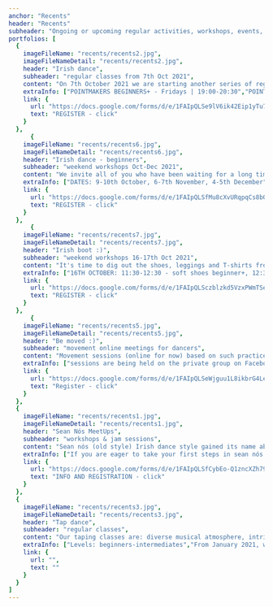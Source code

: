 ```yaml
---
anchor: "Recents"
header: "Recents"
subheader: "Ongoing or upcoming regular activities, workshops, events, projects."
portfolios: [
  {
    imageFileName: "recents/recents2.jpg",
    imageFileNameDetail: "recents/recents2.jpg",
    header: "Irish dance",
    subheader: "regular classes from 7th Oct 2021",
    content: "On 7th October 2021 we are starting another series of regular classes in the contemporary style of Irish soft shoe dance and step dancing will begin. Our classes include: great music, intriguing steps, encouraging creativity, supporting fitness and a friendly community.",
    extraInfo: ["POINTMAKERS BEGINNERS+ - Fridays | 19:00-20:30","POINTMAKERS INTERMEDIATE - Thursdays | 20:30-22:00", " TREBLEMAKERS INTERMEDIATE - Fridays | 17:30-19:00",  "Register deadline - 26th September 2021! Remember, it's a good idea to hurry up because places in the class are limited due to you know what.", "Organizational details can be found in the registration form below."],
    link: {
      url: "https://docs.google.com/forms/d/e/1FAIpQLSe9lV6ik42Eip1yTu7flVgTiN4ZWDc1CuD1A4nGyCCmYHOmgA/viewform",
      text: "REGISTER - click"
    }
  },
      {
    imageFileName: "recents/recents6.jpg",
    imageFileNameDetail: "recents/recents6.jpg",
    header: "Irish dance - beginners",
    subheader: "weekend workshops Oct-Dec 2021",
    content: "We invite all of you who have been waiting for a long time for our Irish dancing classes FROM ZERO TO HERO! Our offer for this Autumn are weekend workshops in 3 rounds, after which you will have a pretty good idea about Irish dancing and you will decide whether you want to continue the adventure in regular classes. During each class we will learn a new set of steps, so you can come to selected classes without worrying that you won't know what it's all about. However, we encourage you to attend the entire series to get the most out of your opportunity to learn the basics of this particular but beautiful dance.",
    extraInfo: ["DATES: 9-10th October, 6-7th November, 4-5th December","GROUPS: 11:30-13:00 - soft shoes, 13:15-14:45 - heavy shoes ","WHERE: School of Tai Chi Jadeit, ul. Bastionowa 47 (Cytadela Park)", "INVESTMENT: 35 zł - drop-in 1,5 h, 180 zł - 6 classes pass, 300 zł - 12 classes pass", "REGISTRATION only via form below"],
    link: {
      url: "https://docs.google.com/forms/d/e/1FAIpQLSfMu8cXvURqpqCs8bQLYhl1rP8Xd3NGx31BYrUIT4Ypn3P3yg/viewform",
      text: "REGISTER - click"
    }
  },
      {
    imageFileName: "recents/recents7.jpg",
    imageFileNameDetail: "recents/recents7.jpg",
    header: "Irish boot :)",
    subheader: "weekend workshops 16-17th Oct 2021",
    content: "It's time to dig out the shoes, leggings and T-shirts from the closet and get on the dance floor. The workshop is organized for all the souls who know the basics of Irish dancing, to give you a gentle start. We will be based on familiar steps, so as not to overload your brains;P, but we will play with space, look for optimal movement patterns, focus on rhythmics. And additionally on Saturday we will do some general development to feel our bodies better.",
    extraInfo: ["16TH OCTOBER: 11:30-12:30 - soft shoes beginner+, 12:30-13:30 - strengthening, loosening, working on stability and mobility, 13:45-14:45 - soft shoes intermediate","17TH OCTOBER: 11:30-12:45 - step beginner+, 12:45-14:00 - step intermediate","WHERE: School of Tai Chi Jadeit, ul. Bastionowa 47 (Cytadela Park)", "INVESTMENT: 20 zł - drop-in, 50 zł / 3 classes and more pass", "REGISTRATION: deadline - 8th October, only via form below"],
    link: {
      url: "https://docs.google.com/forms/d/e/1FAIpQLSczblzkd5VzxPWmTSeVWso7bMHfmTukwVRMFJnFjeBPmpZCnw/viewform",
      text: "REGISTER - click"
    }
  },
      {
    imageFileName: "recents/recents5.jpg",
    imageFileNameDetail: "recents/recents5.jpg",
    header: "Be moved :)",
    subheader: "movement online meetings for dancers",
    content: "Movement sessions (online for now) based on such practices as yoga, Pilates, Body-Mind Centering®, Franklin Method® or inspirations drawn from contemporary dance techniques. The meetings are organized for people who dance and want to listen more carefully to their body's needs in order to enjoy its use for as long as possible, not only on the dance floor. People claiming not to dance will also be welcome. ",
    extraInfo: ["sessions are being held on the private group on Facebook - 'EtnoBalans się porusza' - you are welcome to join the group because you can find old sessions there and practice when you want","from the end of October we are planning to do live sessions, if it is possible and the virus doesn't interfere with our plans","payment from the heart <3", "registration only via form"],
    link: {
      url: "https://docs.google.com/forms/d/e/1FAIpQLSeWjguu1L8ikbrG4LeId_xgu9ym7Pz6fOtw5V-86AJW6rolzw/viewform",
      text: "Register - click"
    }
  },
  {
    imageFileName: "recents/recents1.jpg",
    imageFileNameDetail: "recents/recents1.jpg",
    header: "Sean Nós MeetUps",
    subheader: "workshops & jam sessions",
    content: "Sean nós (old style) Irish dance style gained its name about 20 years ago, coming from rural areas of Ireland, where the tradition of dance and music was a natural need and way of social entertainment. Recently it has become more and more popular, probably because of its spontaneity and freedom of expression. Leg movements are small and less spacious, close to the floor and the body is relaxed from the waist up. Since it is an improvised form, each dancer presents his own unique style. The dancers Sean nós stay in close contact with the musicians and everyone reacts to what is happening here and now. The desire to combine the energy of dancers and musicians whose passions are the Irish climate and the desire to seek dialogue between them inevitably pushes us to try to work out a regular space for this :)",
    extraInfo: ["If you are eager to take your first steps in sean nós style, please email us. We have an online course for beginners that will give you an insight into the technique.", "We will inform you about the next class dates! If you are interested in learning, please fill out the form."],
    link: {
      url: "https://docs.google.com/forms/d/e/1FAIpQLSfCybEo-Q1zncXZh790nRwNnjkVkOgQhUCrPEGQzW-jJ1E_HA/viewform",
      text: "INFO AND REGISTRATION - click"
    }
  },
  {
    imageFileName: "recents/recents3.jpg",
    imageFileNameDetail: "recents/recents3.jpg",
    header: "Tap dance",
    subheader: "regular classes",
    content: "Our taping classes are: diverse musical atmosphere, intriguing steps, encouragement to creativity and improvisation and friendly community. During regular classes we focus on dance and improvisation techniques.",
    extraInfo: ["Levels: beginners-intermediates","From January 2021, we are not doing live streams or live classes. However we do have a video footage that we can share with you if you are interested. Keep an eye out, however, because we'll be back soon!"],
    link: {
      url: "",
      text: ""
    }
  }
]
---
```

